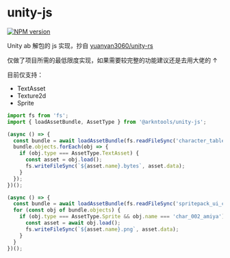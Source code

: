 # unity-js

[![NPM version](https://img.shields.io/npm/v/@arkntools/unity-js?style=flat-square)](https://www.npmjs.com/package/@arkntools/unity-js)

Unity ab 解包的 js 实现，抄自 [yuanyan3060/unity-rs](https://github.com/yuanyan3060/unity-rs)

仅做了项目所需的最低限度实现，如果需要较完整的功能建议还是去用大佬的 ↑

目前仅支持：

- TextAsset
- Texture2d
- Sprite

```js
import fs from 'fs';
import { loadAssetBundle, AssetType } from '@arkntools/unity-js';

(async () => {
  const bundle = await loadAssetBundle(fs.readFileSync('character_table003334.ab'));
  bundle.objects.forEach(obj => {
    if (obj.type === AssetType.TextAsset) {
      const asset = obj.load();
      fs.writeFileSync(`${asset.name}.bytes`, asset.data);
    }
  });
})();

(async () => {
  const bundle = await loadAssetBundle(fs.readFileSync('spritepack_ui_char_avatar_h1_0.ab'));
  for (const obj of bundle.objects) {
    if (obj.type === AssetType.Sprite && obj.name === 'char_002_amiya') {
      const asset = await obj.load();
      fs.writeFileSync(`${asset.name}.png`, asset.data);
    }
  }
})();
```
